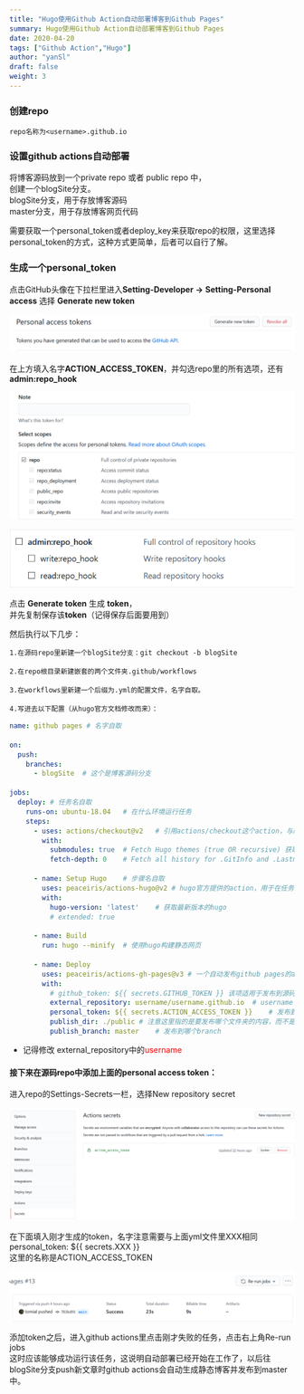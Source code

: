 ```yaml
---
title: "Hugo使用Github Action自动部署博客到Github Pages"
summary: Hugo使用Github Action自动部署博客到Github Pages
date: 2020-04-20
tags: ["Github Action","Hugo"]
author: "yanSl"
draft: false
weight: 3
---
```

### 创建repo

    repo名称为<username>.github.io

### 设置github actions自动部署
将博客源码放到一个private repo 或者 public repo 中，
</br>创建一个blogSite分支。
</br>blogSite分支，用于存放博客源码
</br>master分支，用于存放博客网页代码

需要获取一个personal_token或者deploy_key来获取repo的权限，这里选择personal_token的方式，这种方式更简单，后者可以自行了解。

### 生成一个**personal_token**

点击GitHub头像在下拉栏里进入**Setting-Developer** **->**  **Setting-Personal access**
选择 **Generate new token**

![](images/Hugo-Github-Action/1.png)

在上方填入名字**ACTION_ACCESS_TOKEN**，并勾选repo里的所有选项，还有**admin:repo_hook**

![](images/Hugo-Github-Action/2.png)

![](images/Hugo-Github-Action/3.png)

点击 **Generate token** 生成 **token**，
<br>并先复制保存该**token**（记得保存后面要用到）

然后执行以下几步：

    1.在源码repo里新建一个blogSite分支：git checkout -b blogSite

    2.在repo根目录新建嵌套的两个文件夹.github/workflows

    3.在workflows里新建一个后缀为.yml的配置文件，名字自取。

    4.写进去以下配置（从hugo官方文档修改而来）：

```yaml
name: github pages # 名字自取

on:
  push:
    branches:
      - blogSite  # 这个是博客源码分支

jobs:
  deploy: # 任务名自取
    runs-on: ubuntu-18.04	# 在什么环境运行任务
    steps:
      - uses: actions/checkout@v2	# 引用actions/checkout这个action，与所在的github仓库同名
        with:
          submodules: true  # Fetch Hugo themes (true OR recursive) 获取submodule主题
          fetch-depth: 0    # Fetch all history for .GitInfo and .Lastmod

      - name: Setup Hugo	# 步骤名自取
        uses: peaceiris/actions-hugo@v2	# hugo官方提供的action，用于在任务环境中获取hugo
        with:
          hugo-version: 'latest'	# 获取最新版本的hugo
          # extended: true

      - name: Build
        run: hugo --minify	# 使用hugo构建静态网页

      - name: Deploy
        uses: peaceiris/actions-gh-pages@v3	# 一个自动发布github pages的action
        with:
          # github_token: ${{ secrets.GITHUB_TOKEN }} 该项适用于发布到源码相同repo的情况，不能用于发布到其他repo
          external_repository: username/username.github.io	# username 是你的仓库repo的名称，也是你的用户名
          personal_token: ${{ secrets.ACTION_ACCESS_TOKEN }}	# 发布到其他repo需要提供上面生成的personal access token
          publish_dir: ./public	# 注意这里指的是要发布哪个文件夹的内容，而不是指发布到目的仓库的什么位置，因为hugo默认生成静态网页到public文件夹，所以这里发布public文件夹里的内容
          publish_branch: master	# 发布到哪个branch
```
* 记得修改 external_repository中的<font color=red>username</font>

#### 接下来在源码repo中添加上面的personal access token：

进入repo的Settings-Secrets一栏，选择New repository secret

![](images/Hugo-Github-Action/5.png)

在下面填入刚才生成的token，名字注意需要与上面yml文件里XXX相同
personal_token: ${{ secrets.XXX }} 
</br>这里的名称是ACTION_ACCESS_TOKEN

![](images/Hugo-Github-Action/6.png)

添加token之后，进入github actions里点击刚才失败的任务，点击右上角Re-run jobs
</br>这时应该能够成功运行该任务，这说明自动部署已经开始在工作了，以后往blogSite分支push新文章时github actions会自动生成静态博客并发布到master中。
